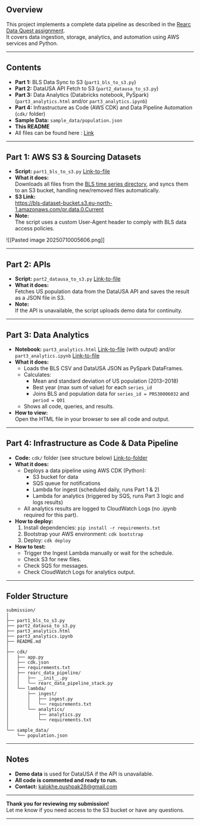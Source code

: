 ## Overview

This project implements a complete data pipeline as described in the [Rearc Data Quest assignment](https://github.com/rearc-data/quest).   
It covers data ingestion, storage, analytics, and automation using AWS services and Python.

---

## Contents

- **Part 1:** BLS Data Sync to S3 (`part1_bls_to_s3.py`)
- **Part 2:** DataUSA API Fetch to S3 (`part2_datausa_to_s3.py`)
- **Part 3:** Data Analytics (Databricks notebook, PySpark) (`part3_analytics.html` and/or `part3_analytics.ipynb`)
- **Part 4:** Infrastructure as Code (AWS CDK) and Data Pipeline Automation (`cdk/` folder)
- **Sample Data:** `sample_data/population.json`
- **This README**
- All files can be found here : [Link](https://drive.google.com/drive/folders/134x4619Yu0VpE_kexBRqv0e0kJEQZeSN?usp=sharing)

---

## Part 1: AWS S3 & Sourcing Datasets

- **Script:** `part1_bls_to_s3.py` [Link-to-file](https://drive.google.com/file/d/1dshWpz4swT2RZXfEPFEazp7E2SXO-1dl/view?usp=drive_link)
- **What it does:**  
  Downloads all files from the [BLS time series directory](https://download.bls.gov/pub/time.series/pr/), and syncs them to an S3 bucket, handling new/removed files automatically.
- **S3 Link:**  
  https://bls-dataset-bucket.s3.eu-north-1.amazonaws.com/pr.data.0.Current
- **Note:**  
  The script uses a custom User-Agent header to comply with BLS data access policies.

![[Pasted image 20250710005606.png]]

---

## Part 2: APIs

- **Script:** `part2_datausa_to_s3.py` [Link-to-file](https://drive.google.com/file/d/1FIi3aXBvn6Mxb7QIPDi0l-EO7BazSvA2/view?usp=drive_link)
- **What it does:**  
  Fetches US population data from the DataUSA API and saves the result as a JSON file in S3.
- **Note:**  
  If the API is unavailable, the script uploads demo data for continuity.

---

## Part 3: Data Analytics

- **Notebook:** `part3_analytics.html` [Link-to-file](https://drive.google.com/file/d/1JSPAte6Fs-lau7ydF9ih1BYlzBMoRPSx/view?usp=drive_link) (with output) and/or `part3_analytics.ipynb` [Link-to-file](https://drive.google.com/file/d/1IPRmd2Um7zSpTI6GsMNPiWm9TSPBQsbo/view?usp=drive_link)
- **What it does:**  
  - Loads the BLS CSV and DataUSA JSON as PySpark DataFrames.
  - Calculates:
    - Mean and standard deviation of US population (2013–2018)
    - Best year (max sum of value) for each `series_id`
    - Joins BLS and population data for `series_id = PRS30006032` and `period = Q01`
  - Shows all code, queries, and results.
- **How to view:**  
  Open the HTML file in your browser to see all code and output.  

---

## Part 4: Infrastructure as Code & Data Pipeline

- **Code:** `cdk/` folder (see structure below) [Link-to-folder](https://drive.google.com/drive/folders/17QzHbd7aIIwB2EgyxVJNZMMlhw1xeqQR?usp=drive_link)
- **What it does:**  
  - Deploys a data pipeline using AWS CDK (Python):
    - S3 bucket for data
    - SQS queue for notifications
    - Lambda for ingest (scheduled daily, runs Part 1 & 2)
    - Lambda for analytics (triggered by SQS, runs Part 3 logic and logs results)
  - All analytics results are logged to CloudWatch Logs (no .ipynb required for this part).
- **How to deploy:**
  1. Install dependencies: `pip install -r requirements.txt`
  2. Bootstrap your AWS environment: `cdk bootstrap`
  3. Deploy: `cdk deploy`
- **How to test:**
  - Trigger the Ingest Lambda manually or wait for the schedule.
  - Check S3 for new files.
  - Check SQS for messages.
  - Check CloudWatch Logs for analytics output.

---

## Folder Structure

```
submission/
│
├── part1_bls_to_s3.py
├── part2_datausa_to_s3.py
├── part3_analytics.html
├── part3_analytics.ipynb
├── README.md
│
├── cdk/
│   ├── app.py
│   ├── cdk.json
│   ├── requirements.txt
│   ├── rearc_data_pipeline/
│   │   ├── __init__.py
│   │   └── rearc_data_pipeline_stack.py
│   └── lambda/
│       ├── ingest/
│       │   ├── ingest.py
│       │   └── requirements.txt
│       └── analytics/
│           ├── analytics.py
│           └── requirements.txt
│
└── sample_data/
    └── population.json
```

---

## Notes

- **Demo data** is used for DataUSA if the API is unavailable.
- **All code is commented and ready to run.**
- **Contact:** kalokhe.pushpak28@gmail.com

---

**Thank you for reviewing my submission!**  
Let me know if you need access to the S3 bucket or have any questions.

---
